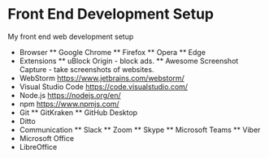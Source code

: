 # Front End Development Setup
 My front end web development setup

* Browser
** Google Chrome
** Firefox
** Opera
** Edge
* Extensions
** uBlock Origin - block ads.
** Awesome Screenshot Capture - take screenshots of websites.
* WebStorm https://www.jetbrains.com/webstorm/
* Visual Studio Code https://code.visualstudio.com/
* Node.js https://nodejs.org/en/
* npm https://www.npmjs.com/
* Git
** GitKraken
** GitHub Desktop
* Ditto
* Communication
** Slack
** Zoom
** Skype
** Microsoft Teams
** Viber
* Microsoft Office
* LibreOffice
